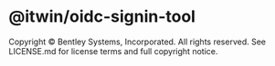 # @itwin/oidc-signin-tool

Copyright © Bentley Systems, Incorporated. All rights reserved. See LICENSE.md for license terms and full copyright notice.
